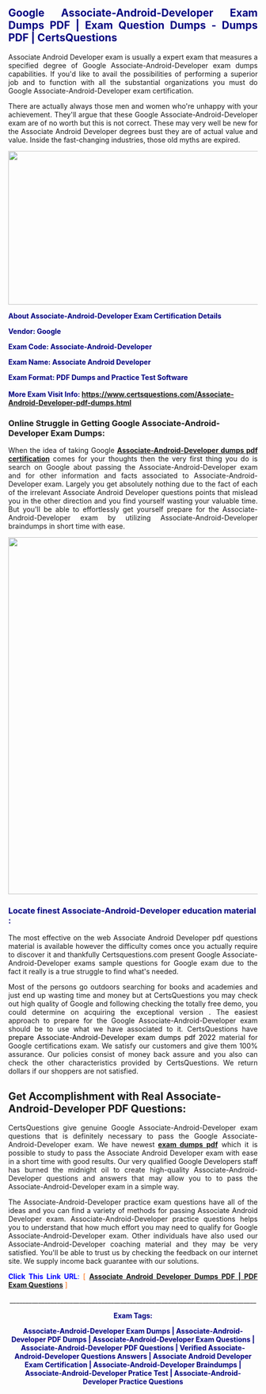<h2 style="text-align: justify;"><span style="color: #000080;">Google Associate-Android-Developer Exam Dumps PDF | Exam Question Dumps - Dumps PDF | CertsQuestions</span></h2>
<p style="text-align: justify;">Associate Android Developer exam is usually a expert exam that measures a specified degree of Google  Associate-Android-Developer exam dumps capabilities. If you'd like to avail the possibilities of performing a superior job and to function with all the substantial organizations you must do Google Associate-Android-Developer exam certification.</p>
<p style="text-align: justify;">There are actually always those men and women who're unhappy with your achievement. They'll argue that these Google  Associate-Android-Developer exam are of no worth but this is not correct. These may very well be new for the Associate Android Developer degrees bust they are of actual value and value. Inside the fast-changing industries, those old myths are expired.</p>
<p><img style="display: block; margin-left: auto; margin-right: auto;" src="https://i.imgur.com/eaP4ae9.png" width="840" height="310" /></p>
<p><span style="color: #000080;"><strong>About Associate-Android-Developer Exam Certification Details</strong></span></p>
<p><span style="color: #000080;"><strong>Vendor: Google<br /></strong></span></p>
<p><span style="color: #000080;"><strong>Exam Code: Associate-Android-Developer</strong></span></p>
<p><span style="color: #000080;"><strong>Exam Name: Associate Android Developer</strong></span></p>
<p><span style="color: #000080;"><strong>Exam Format: PDF Dumps and Practice Test Software<br /><br />More Exam Visit Info: <span style="color: #ff6600;"><a href="https://www.certsquestions.com/Associate-Android-Developer-pdf-dumps.html">https://www.certsquestions.com/Associate-Android-Developer-pdf-dumps.html</a></span></strong></span></p>
<h3>Online Struggle in Getting Google Associate-Android-Developer Exam Dumps:</h3>
<p style="text-align: justify;">When the idea of taking Google <a href="https://www.certsquestions.com/Associate-Android-Developer-pdf-dumps.html"><strong> Associate-Android-Developer dumps pdf certification</strong></a> comes for your thoughts then the very first thing you do is search on Google about passing the Associate-Android-Developer exam and for other information and facts associated to Associate-Android-Developer exam. Largely you get absolutely nothing due to the fact of each of the irrelevant Associate Android Developer questions points that mislead you in the other direction and you find yourself wasting your valuable time. But you'll be able to effortlessly get yourself prepare for the Associate-Android-Developer exam by utilizing Associate-Android-Developer braindumps in short time with ease.</p>
<p><a href="https://www.certsquestions.com/Associate-Android-Developer-pdf-dumps.html"><img style="display: block; margin-left: auto; margin-right: auto;" src="https://i.imgur.com/pxhoKQ2.png" width="720" /></a></p>
<h3><span style="color: #000080;">Locate finest  Associate-Android-Developer education material :</span></h3>
<p style="text-align: justify;">The most effective on the web Associate Android Developer pdf questions material is available however the difficulty comes once you actually require to discover it and thankfully Certsquestions.com present Google Associate-Android-Developer exams sample questions for Google  exam due to the fact it really is a true struggle to find what's needed.</p>
<p style="text-align: justify;">Most of the persons go outdoors searching for books and academies and just end up wasting time and money but at CertsQuestions you may check out high quality of Google  and following checking the totally free demo, you could determine on acquiring the exceptional version . The easiest approach to prepare for the Google Associate-Android-Developer exam should be to use what we have associated to it. CertsQuestions have <span style="color: #000000;">prepare Associate-Android-Developer exam dumps pdf 2022</span> material for Google certifications exam. We satisfy our customers and give them 100% assurance. Our policies consist of money back assure and you also can check the other characteristics provided by CertsQuestions. We return dollars if our shoppers are not satisfied.</p>
<h2>Get Accomplishment with Real Associate-Android-Developer PDF Questions:</h2>
<p style="text-align: justify;">CertsQuestions give genuine Google Associate-Android-Developer exam questions that is definitely necessary to pass the Google  Associate-Android-Developer exam. We have newest<strong>&nbsp;<a href="https://www.certsquestions.com/">exam dumps pdf</a></strong>&nbsp;which it is possible to study to pass the Associate Android Developer exam with ease in a short time with good results. Our very qualified Google Developers staff has burned the midnight oil to create high-quality Associate-Android-Developer questions and answers that may allow you to to pass the Associate-Android-Developer exam in a simple way.</p>
<p style="text-align: justify;">The Associate-Android-Developer practice exam questions have all of the ideas and you can find a variety of methods for passing Associate Android Developer exam. Associate-Android-Developer practice questions helps you to understand that how much effort you may need to qualify for Google  Associate-Android-Developer exam. Other individuals have also used our Associate-Android-Developer coaching material and they may be very satisfied. You'll be able to trust us by checking the feedback on our internet site. We supply income back guarantee with our solutions.</p>
<p style="text-align: justify;"><span style="color: #0000ff;"><strong>Click This Link URL</strong>:</span> <span style="color: #ff6600;">[ <strong><a href="https://www.certsquestions.com/google-developers-certification.html">Associate Android Developer Dumps PDF | PDF Exam Questions</a></strong> ]</span></p>
<p style="text-align: center;">______________________________________________________________________________</p>
<p style="text-align: center;"><span style="color: #000080;"><strong>Exam Tags:</strong></span></p>
<p style="text-align: center;"><span style="color: #000080;"><strong>Associate-Android-Developer Exam Dumps | Associate-Android-Developer PDF Dumps | Associate-Android-Developer Exam Questions | Associate-Android-Developer PDF Questions | Verified Associate-Android-Developer Questions Answers | Associate Android Developer Exam Certification | Associate-Android-Developer Braindumps | Associate-Android-Developer Pratice Test | Associate-Android-Developer Practice Questions</strong></span></p>
